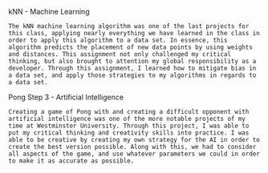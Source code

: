kNN - Machine Learning
	
	The kNN machine learning algorithm was one of the last projects for this class, applying nearly everything we have learned in the class in order to apply this algorithm to a data set. In essence, this algorithm predicts the placement of new data points by using weights and distances. This assignment not only challenged my critical thinking, but also brought to attention my global responsibility as a developer. Through this assignment, I learned how to mitigate bias in a data set, and apply those strategies to my algorithms in regards to a data set.

Pong Step 3 - Artificial Intelligence
	
	Creating a game of Pong with and creating a difficult opponent with artificial intelligence was one of the more notable projects of my time at Westminster University. Through this project, I was able to put my critical thinking and creativity skills into practice. I was able to be creative by creating my own strategy for the AI in order to create the best version possible. Along with this, we had to consider all aspects of the game, and use whatever parameters we could in order to make it as accurate as possible. 
